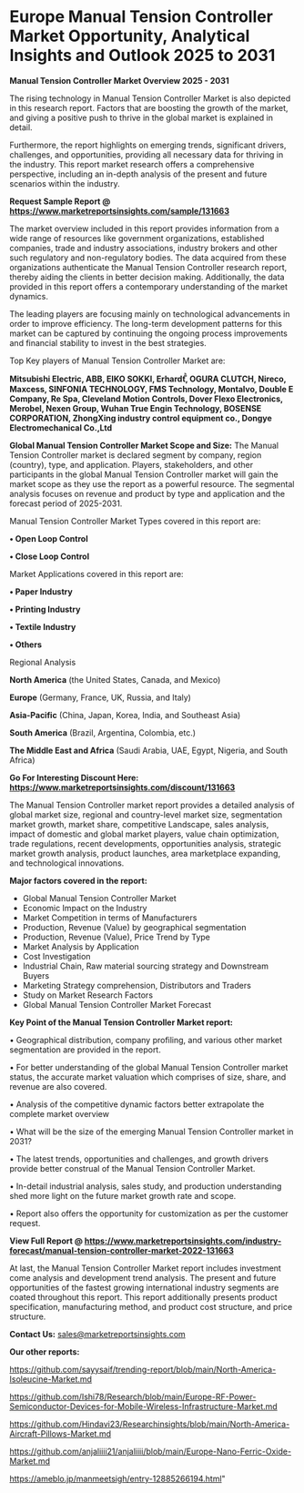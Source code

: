 # Europe Manual Tension Controller Market Opportunity, Analytical Insights and Outlook 2025 to 2031

<Strong> Manual Tension Controller Market Overview 2025 - 2031</strong>

The rising technology in Manual Tension Controller Market is also depicted in this research report. Factors that are boosting the growth of the market, and giving a positive push to thrive in the global market is explained in detail.

Furthermore, the report highlights on emerging trends, significant drivers, challenges, and opportunities, providing all necessary data for thriving in the industry. This report market research offers a comprehensive perspective, including an in-depth analysis of the present and future scenarios within the industry.

<strong>Request Sample Report @ <a href=https://www.marketreportsinsights.com/sample/131663>https://www.marketreportsinsights.com/sample/131663</a></strong>

The market overview included in this report provides information from a wide range of resources like government organizations, established companies, trade and industry associations, industry brokers and other such regulatory and non-regulatory bodies. The data acquired from these organizations authenticate the Manual Tension Controller research report, thereby aiding the clients in better decision making. Additionally, the data provided in this report offers a contemporary understanding of the market dynamics.

The leading players are focusing mainly on technological advancements in order to improve efficiency. The long-term development patterns for this market can be captured by continuing the ongoing process improvements and financial stability to invest in the best strategies.

Top Key players of Manual Tension Controller Market are:

<strong>Mitsubishi Electric, ABB, EIKO SOKKI, Erhardtⷨꙺ, OGURA CLUTCH, Nireco, Maxcess, SINFONIA TECHNOLOGY, FMS Technology, Montalvo, Double E Company, Re Spa, Cleveland Motion Controls, Dover Flexo Electronics, Merobel, Nexen Group, Wuhan True Engin Technology, BOSENSE CORPORATION, ZhongXing industry control equipment co., Dongye Electromechanical Co.,Ltd</strong>

<strong><b>Global Manual Tension Controller Market Scope and Size:</b></strong>
The Manual Tension Controller market is declared segment by company, region (country), type, and application. Players, stakeholders, and other participants in the global Manual Tension Controller market will gain the market scope as they use the report as a powerful resource. The segmental analysis focuses on revenue and product by type and application and the forecast period of 2025-2031.

Manual Tension Controller Market Types covered in this report are:

<strong>• Open Loop Control

• Close Loop Control</strong>

Market Applications covered in this report are:

<strong>• Paper Industry

• Printing Industry

• Textile Industry

• Others</strong> 

Regional Analysis

<strong>North America</strong> (the United States, Canada, and Mexico)

<strong>Europe</strong> (Germany, France, UK, Russia, and Italy)

<strong>Asia-Pacific</strong> (China, Japan, Korea, India, and Southeast Asia)

<strong>South America</strong> (Brazil, Argentina, Colombia, etc.)

<strong>The Middle East and Africa</strong> (Saudi Arabia, UAE, Egypt, Nigeria, and South Africa)

<strong>Go For Interesting Discount Here: <a href=https://www.marketreportsinsights.com/discount/131663>https://www.marketreportsinsights.com/discount/131663</a></strong>

The Manual Tension Controller market report provides a detailed analysis of global market size, regional and country-level market size, segmentation market growth, market share, competitive Landscape, sales analysis, impact of domestic and global market players, value chain optimization, trade regulations, recent developments, opportunities analysis, strategic market growth analysis, product launches, area marketplace expanding, and technological innovations.

<strong><b>Major factors covered in the report:</b></strong>
<ul>
  <li>Global Manual Tension Controller Market </li>
  <li>Economic Impact on the Industry</li>
  <li>Market Competition in terms of Manufacturers</li>
  <li>Production, Revenue (Value) by geographical segmentation</li>
  <li>Production, Revenue (Value), Price Trend by Type</li>
  <li>Market Analysis by Application</li>
  <li>Cost Investigation</li>
  <li>Industrial Chain, Raw material sourcing strategy and Downstream Buyers</li>
  <li>Marketing Strategy comprehension, Distributors and Traders</li>
  <li>Study on Market Research Factors</li>
  <li>Global Manual Tension Controller Market Forecast</li>
</ul>

<strong><b>Key Point of the Manual Tension Controller Market report:</b></strong>

• Geographical distribution, company profiling, and various other market segmentation are provided in the report.

• For better understanding of the global Manual Tension Controller market status, the accurate market valuation which comprises of size, share, and revenue are also covered.

• Analysis of the competitive dynamic factors better extrapolate the complete market overview

• What will be the size of the emerging Manual Tension Controller market in 2031?

• The latest trends, opportunities and challenges, and growth drivers provide better construal of the Manual Tension Controller Market.

• In-detail industrial analysis, sales study, and production understanding shed more light on the future market growth rate and scope.

• Report also offers the opportunity for customization as per the customer request.

<strong><b>View Full Report @ <a href=https://www.marketreportsinsights.com/industry-forecast/manual-tension-controller-market-2022-131663>https://www.marketreportsinsights.com/industry-forecast/manual-tension-controller-market-2022-131663</a></b></strong>


At last, the Manual Tension Controller Market report includes investment come analysis and development trend analysis. The present and future opportunities of the fastest growing international industry segments are coated throughout this report. This report additionally presents product specification, manufacturing method, and product cost structure, and price structure.

<strong>Contact Us:</strong>
sales@marketreportsinsights.com

<strong>Our other reports:</strong>

<a href=https://github.com/sayysaif/trending-report/blob/main/North-America-Isoleucine-Market.md>https://github.com/sayysaif/trending-report/blob/main/North-America-Isoleucine-Market.md</a>

<a href=https://github.com/Ishi78/Research/blob/main/Europe-RF-Power-Semiconductor-Devices-for-Mobile-Wireless-Infrastructure-Market.md>https://github.com/Ishi78/Research/blob/main/Europe-RF-Power-Semiconductor-Devices-for-Mobile-Wireless-Infrastructure-Market.md</a>

<a href=https://github.com/Hindavi23/Researchinsights/blob/main/North-America-Aircraft-Pillows-Market.md>https://github.com/Hindavi23/Researchinsights/blob/main/North-America-Aircraft-Pillows-Market.md</a>

<a href=https://github.com/anjaliiii21/anjaliiii/blob/main/Europe-Nano-Ferric-Oxide-Market.md>https://github.com/anjaliiii21/anjaliiii/blob/main/Europe-Nano-Ferric-Oxide-Market.md</a>

<a href=https://ameblo.jp/manmeetsigh/entry-12885266194.html>https://ameblo.jp/manmeetsigh/entry-12885266194.html</a>"
